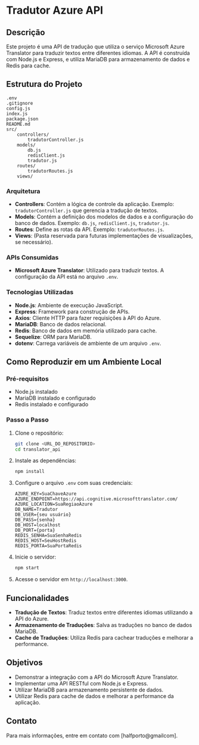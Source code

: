 # Tradutor Azure API

## Descrição

Este projeto é uma API de tradução que utiliza o serviço Microsoft Azure Translator para traduzir textos entre diferentes idiomas. A API é construída com Node.js e Express, e utiliza MariaDB para armazenamento de dados e Redis para cache.

## Estrutura do Projeto

``` estructure
.env
.gitignore
config.js
index.js
package.json
README.md
src/
    controllers/
        tradutorController.js
    models/
        db.js
        redisClient.js
        tradutor.js
    routes/
        tradutorRoutes.js
    views/
```

### Arquitetura

- **Controllers**: Contém a lógica de controle da aplicação. Exemplo: `tradutorController.js` que gerencia a tradução de textos.
- **Models**: Contém a definição dos modelos de dados e a configuração do banco de dados. Exemplo: `db.js`, `redisClient.js`, `tradutor.js`.
- **Routes**: Define as rotas da API. Exemplo: `tradutorRoutes.js`.
- **Views**: (Pasta reservada para futuras implementações de visualizações, se necessário).

### APIs Consumidas

- **Microsoft Azure Translator**: Utilizado para traduzir textos. A configuração da API está no arquivo `.env`.

### Tecnologias Utilizadas

- **Node.js**: Ambiente de execução JavaScript.
- **Express**: Framework para construção de APIs.
- **Axios**: Cliente HTTP para fazer requisições à API do Azure.
- **MariaDB**: Banco de dados relacional.
- **Redis**: Banco de dados em memória utilizado para cache.
- **Sequelize**: ORM para MariaDB.
- **dotenv**: Carrega variáveis de ambiente de um arquivo `.env`.

## Como Reproduzir em um Ambiente Local

### Pré-requisitos

- Node.js instalado
- MariaDB instalado e configurado
- Redis instalado e configurado

### Passo a Passo

1. Clone o repositório:

    ```sh
    git clone <URL_DO_REPOSITORIO>
    cd translator_api
    ```

2. Instale as dependências:

    ```sh
    npm install
    ```

3. Configure o arquivo `.env` com suas credenciais:

    ```env
    AZURE_KEY=SuaChaveAzure
    AZURE_ENDPOINT=https://api.cognitive.microsofttranslator.com/
    AZURE_LOCATION=SuaRegiaoAzure
    DB_NAME=Tradutor
    DB_USER={seu usuário}
    DB_PASS={senha}
    DB_HOST=localhost
    DB_PORT={porta}
    REDIS_SENHA=SuaSenhaRedis
    REDIS_HOST=SeuHostRedis
    REDIS_PORTA=SuaPortaRedis
    ```

4. Inicie o servidor:

    ```sh
    npm start
    ```

5. Acesse o servidor em `http://localhost:3000`.

## Funcionalidades

- **Tradução de Textos**: Traduz textos entre diferentes idiomas utilizando a API do Azure.
- **Armazenamento de Traduções**: Salva as traduções no banco de dados MariaDB.
- **Cache de Traduções**: Utiliza Redis para cachear traduções e melhorar a performance.

## Objetivos

- Demonstrar a integração com a API do Microsoft Azure Translator.
- Implementar uma API RESTful com Node.js e Express.
- Utilizar MariaDB para armazenamento persistente de dados.
- Utilizar Redis para cache de dados e melhorar a performance da aplicação.

## Contato

Para mais informações, entre em contato com [halfporto@gmailcom].
